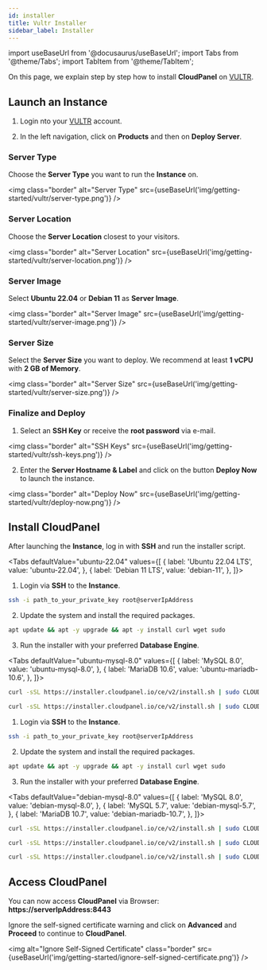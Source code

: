 ```yaml
---
id: installer
title: Vultr Installer
sidebar_label: Installer
---
```


import useBaseUrl from '@docusaurus/useBaseUrl';
import Tabs from '@theme/Tabs';
import TabItem from '@theme/TabItem';

On this page, we explain step by step how to install **CloudPanel** on [VULTR](https://www.vultr.com/).

## Launch an Instance

1. Login nto your [VULTR](https://my.vultr.com/) account. 

2. In the left navigation, click on **Products** and then on **Deploy Server**.

### Server Type

Choose the **Server Type** you want to run the **Instance** on.

<img class="border" alt="Server Type" src={useBaseUrl('img/getting-started/vultr/server-type.png')} />

### Server Location

Choose the **Server Location** closest to your visitors.

<img class="border" alt="Server Location" src={useBaseUrl('img/getting-started/vultr/server-location.png')} />

### Server Image

Select **Ubuntu 22.04** or **Debian 11** as **Server Image**.

<img class="border" alt="Server Image" src={useBaseUrl('img/getting-started/vultr/server-image.png')} />

### Server Size

Select the **Server Size** you want to deploy. We recommend at least **1 vCPU** with **2 GB of Memory**.

<img class="border" alt="Server Size" src={useBaseUrl('img/getting-started/vultr/server-size.png')} />

### Finalize and Deploy

1. Select an **SSH Key** or receive the **root password** via e-mail.

<img class="border" alt="SSH Keys" src={useBaseUrl('img/getting-started/vultr/ssh-keys.png')} />

2. Enter the **Server Hostname & Label** and click on the button **Deploy Now** to launch the instance.

<img class="border" alt="Deploy Now" src={useBaseUrl('img/getting-started/vultr/deploy-now.png')} />

## Install CloudPanel

After launching the **Instance**, log in with **SSH** and run the installer script.

<Tabs
defaultValue="ubuntu-22.04"
values={[
{ label: 'Ubuntu 22.04 LTS', value: 'ubuntu-22.04', },
{ label: 'Debian 11 LTS', value: 'debian-11', },
]}>
<TabItem value="ubuntu-22.04">

1. Login via **SSH** to the **Instance**.

```bash
ssh -i path_to_your_private_key root@serverIpAddress
```

2. Update the system and install the required packages.

```bash
apt update && apt -y upgrade && apt -y install curl wget sudo
```

3. Run the installer with your preferred **Database Engine**.

<Tabs
defaultValue="ubuntu-mysql-8.0"
values={[
{ label: 'MySQL 8.0', value: 'ubuntu-mysql-8.0', },
{ label: 'MariaDB 10.6', value: 'ubuntu-mariadb-10.6', },
]}>
<TabItem value="ubuntu-mysql-8.0">

```bash
curl -sSL https://installer.cloudpanel.io/ce/v2/install.sh | sudo CLOUD=vultr bash
```

</TabItem>
<TabItem value="ubuntu-mariadb-10.6">

```bash
curl -sSL https://installer.cloudpanel.io/ce/v2/install.sh | sudo CLOUD=vultr DB_ENGINE=MARIADB_10.6 bash
```

</TabItem>
</Tabs>

</TabItem>
<TabItem value="debian-11">

1. Login via **SSH** to the **Instance**.

```bash
ssh -i path_to_your_private_key root@serverIpAddress
```

2. Update the system and install the required packages.

```bash
apt update && apt -y upgrade && apt -y install curl wget sudo
```

3. Run the installer with your preferred **Database Engine**.

<Tabs
defaultValue="debian-mysql-8.0"
values={[
{ label: 'MySQL 8.0', value: 'debian-mysql-8.0', },
{ label: 'MySQL 5.7', value: 'debian-mysql-5.7', },
{ label: 'MariaDB 10.7', value: 'debian-mariadb-10.7', },
]}>
<TabItem value="debian-mysql-8.0">

```bash
curl -sSL https://installer.cloudpanel.io/ce/v2/install.sh | sudo CLOUD=vultr bash
```

</TabItem>
<TabItem value="debian-mysql-5.7">

```bash
curl -sSL https://installer.cloudpanel.io/ce/v2/install.sh | sudo CLOUD=vultr DB_ENGINE=MYSQL_5.7 bash
```

</TabItem>
<TabItem value="debian-mariadb-10.7">

```bash
curl -sSL https://installer.cloudpanel.io/ce/v2/install.sh | sudo CLOUD=vultr DB_ENGINE=MARIADB_10.7 bash
```

</TabItem>
</Tabs>

</TabItem>
</Tabs>

## Access CloudPanel

You can now access **CloudPanel** via Browser: **https://serverIpAddress:8443**

Ignore the self-signed certificate warning and click on **Advanced** and **Proceed** to continue to **CloudPanel**.

<img alt="Ignore Self-Signed Certificate" class="border" src={useBaseUrl('img/getting-started/ignore-self-signed-certificate.png')} />